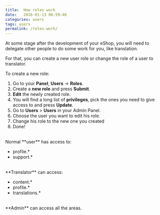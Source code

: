 ```yaml
---
title:  How roles work
date:   2016-01-13 06:59:46
categories: users
tags: users
permalink: /roles-work/
---
```

At some stage after the development of your eShop, you will need to delegate other people to do some work for you, like translation.

For that, you can create a new user role or change the role of a user to translator.

To create a new role:

1. Go to your **Panel**, **Users** -> **Roles**. 
2. Create a **new role** and press **Submit**.
3. **Edit** the newly created role.
4. You will find a long list of **privileges**, pick the ones you need to give access to and press **Update**.
5. Go to **Users** > **Users** in your Admin Panel.
6. Choose the user you want to edit his role.
7. Change his role to the new one you created 
8. Done! 

<br>
Normal **user** has access to:

+ profile.*
+ support.* 

<br>
**Translator** can access:

+ content.* 
+ profile.* 
+ translations.* 

<br>
**Admin** can access all the areas.
















